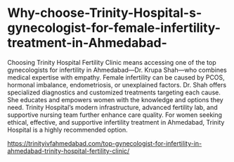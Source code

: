# Why-choose-Trinity-Hospital-s-gynecologist-for-female-infertility-treatment-in-Ahmedabad-

Choosing Trinity Hospital Fertility Clinic means accessing one of the top gynecologists for infertility in Ahmedabad—Dr. Krupa Shah—who combines medical expertise with empathy. Female infertility can be caused by PCOS, hormonal imbalance, endometriosis, or unexplained factors. Dr. Shah offers specialized diagnostics and customized treatments targeting each cause. She educates and empowers women with the knowledge and options they need. Trinity Hospital’s modern infrastructure, advanced fertility lab, and supportive nursing team further enhance care quality. For women seeking ethical, effective, and supportive infertility treatment in Ahmedabad, Trinity Hospital is a highly recommended option.

https://trinityivfahmedabad.com/top-gynecologist-for-infertility-in-ahmedabad-trinity-hospital-fertility-clinic/
